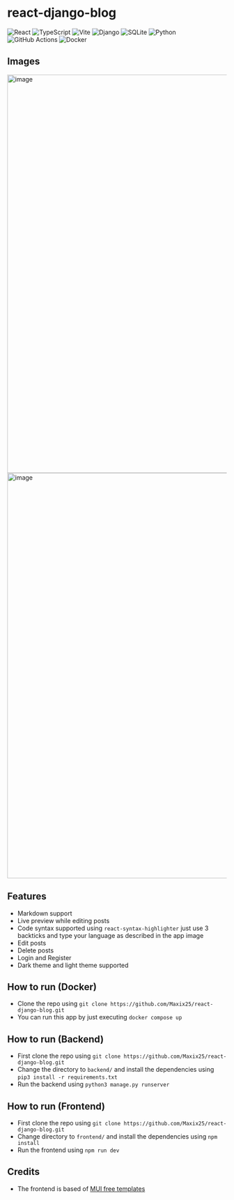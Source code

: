 # react-django-blog
![React](https://img.shields.io/badge/react-%2320232a.svg?style=for-the-badge&logo=react&logoColor=%2361DAFB)
![TypeScript](https://img.shields.io/badge/typescript-%23007ACC.svg?style=for-the-badge&logo=typescript&logoColor=white)
![Vite](https://img.shields.io/badge/vite-%23646CFF.svg?style=for-the-badge&logo=vite&logoColor=white)
![Django](https://img.shields.io/badge/django-%23092E20.svg?style=for-the-badge&logo=django&logoColor=white)
![SQLite](https://img.shields.io/badge/sqlite-%2307405e.svg?style=for-the-badge&logo=sqlite&logoColor=white)
![Python](https://img.shields.io/badge/python-3670A0?style=for-the-badge&logo=python&logoColor=ffdd54)
![GitHub Actions](https://img.shields.io/badge/github%20actions-%232671E5.svg?style=for-the-badge&logo=githubactions&logoColor=white)
![Docker](https://img.shields.io/badge/docker-%230db7ed.svg?style=for-the-badge&logo=docker&logoColor=white)

## Images
<img width="1896" height="914" alt="image" src="https://github.com/user-attachments/assets/3cf7b86c-4355-4def-9afd-7a16e94d4abc" />
<img width="1884" height="930" alt="image" src="https://github.com/user-attachments/assets/59e20ea4-38f8-435a-93fc-db80cdc128af" />



## Features
- Markdown support
- Live preview while editing posts
- Code syntax supported using `react-syntax-highlighter` just use 3 backticks and type your language as described in the app image
- Edit posts
- Delete posts
- Login and Register
- Dark theme and light theme supported

## How to run (Docker)
- Clone the repo using `git clone https://github.com/Maxix25/react-django-blog.git`
- You can run this app by just executing `docker compose up`

## How to run (Backend)
- First clone the repo using `git clone https://github.com/Maxix25/react-django-blog.git`
- Change the directory to `backend/` and install the dependencies using `pip3 install -r requirements.txt`
- Run the backend using `python3 manage.py runserver`

## How to run (Frontend)
- First clone the repo using `git clone https://github.com/Maxix25/react-django-blog.git`
- Change directory to `frontend/` and install the dependencies using `npm install`
- Run the frontend using `npm run dev`

## Credits
- The frontend is based of [MUI free templates](https://github.com/mui/material-ui/tree/v7.2.0?tab=License-1-ov-file)
